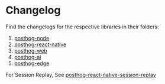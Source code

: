 # Changelog

Find the changelogs for the respective libraries in their folders:

1. [posthog-node](https://github.com/PostHog/posthog-js-lite/blob/main/posthog-node/CHANGELOG.md)
2. [posthog-react-native](https://github.com/PostHog/posthog-js-lite/blob/main/posthog-react-native/CHANGELOG.md)
3. [posthog-web](https://github.com/PostHog/posthog-js-lite/blob/main/posthog-web/CHANGELOG.md)
4. [posthog-ai](https://github.com/PostHog/posthog-js-lite/blob/main/posthog-ai/CHANGELOG.md)
5. [posthog-edge](https://github.com/PostHog/posthog-js-lite/blob/main/posthog-edge/CHANGELOG.md)

For Session Replay, See [posthog-react-native-session-replay](https://github.com/PostHog/posthog-react-native-session-replay/blob/main/CHANGELOG.md)
